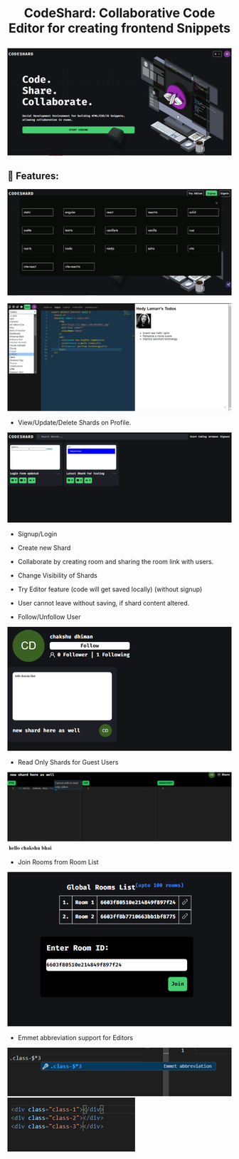 # <p align="center">CodeShard: Collaborative Code Editor for creating frontend Snippets </p>

![alt text](images/image.png)

## 🚀 Features:



![Try Editor Templates](images/image-10.png)

![alt text](images/shard.png)

- View/Update/Delete Shards on Profile.

![alt text](images/image-3.png)

- Signup/Login
- Create new Shard

- Collaborate by creating room and sharing the room link with users.
- Change Visibility of Shards
- Try Editor feature (code will get saved locally) (without signup)
- User cannot leave without saving, if shard content altered.
- Follow/Unfollow User

![alt text](images/image-4.png)

- Read Only Shards for Guest Users

![alt text](images/image-5.png)

- Join Rooms from Room List

![alt text](images/image-7.png)

- Emmet abbreviation support for Editors

![alt text](images/image-8.png)
![alt text](images/image-9.png)
